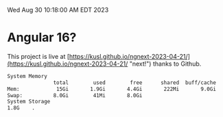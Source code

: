 Wed Aug 30 10:18:00 AM EDT 2023

# Angular 16?


This project is live at [https://kusl.github.io/ngnext-2023-04-21/](https://kusl.github.io/ngnext-2023-04-21/ "next!") thanks to Github.

```bash
System Memory
               total        used        free      shared  buff/cache   available
Mem:            15Gi       1.9Gi       4.4Gi       222Mi       9.0Gi        12Gi
Swap:          8.0Gi        41Mi       8.0Gi
System Storage
1.8G	.
```
```bash
